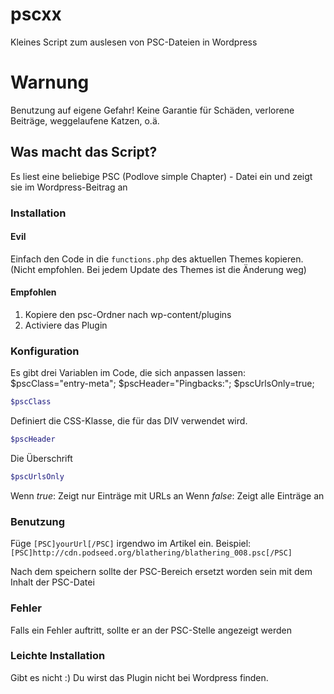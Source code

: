 # pscxx
Kleines Script zum auslesen von PSC-Dateien in Wordpress

# Warnung
Benutzung auf eigene Gefahr! Keine Garantie für Schäden, verlorene Beiträge, weggelaufene Katzen, o.ä.

## Was macht das Script?
Es liest eine beliebige PSC (Podlove simple Chapter) - Datei ein und zeigt sie im Wordpress-Beitrag an

### Installation
#### Evil
Einfach den Code in die `functions.php` des aktuellen Themes kopieren.
(Nicht empfohlen. Bei jedem Update des Themes ist die Änderung weg)

#### Empfohlen
1. Kopiere den psc-Ordner nach wp-content/plugins
2. Activiere das Plugin

### Konfiguration
Es gibt drei Variablen im Code, die sich anpassen lassen:
 $pscClass="entry-meta";
 $pscHeader="Pingbacks:";
 $pscUrlsOnly=true;

```php
$pscClass
```
Definiert die CSS-Klasse, die für das DIV verwendet wird.
```php
$pscHeader
``` 
Die Überschrift

```php
$pscUrlsOnly
```
Wenn *true*: Zeigt nur Einträge mit URLs an
Wenn *false*: Zeigt alle Einträge an

### Benutzung
Füge `[PSC]yourUrl[/PSC]` irgendwo im Artikel ein.
Beispiel: `[PSC]http://cdn.podseed.org/blathering/blathering_008.psc[/PSC]`

Nach dem speichern sollte der PSC-Bereich ersetzt worden sein mit dem Inhalt der PSC-Datei

### Fehler
Falls ein Fehler auftritt, sollte er an der PSC-Stelle angezeigt werden

### Leichte Installation
Gibt es nicht :) Du wirst das Plugin nicht bei Wordpress finden. 




